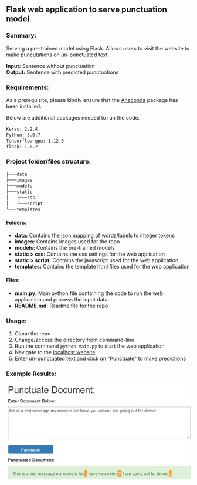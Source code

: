 ## Flask web application to serve punctuation model

### Summary:
Serving a pre-trained model using Flask. Allows users to visit the website to make puncutations on un-punctuated text.

**Input:** Sentence without punctuation  
**Output:** Sentence with predicted punctuations

### Requirements:
As a prerequisite, please kindly ensure that the [Anaconda](https://www.anaconda.com/download/) package has been installed.

Below are additional packages needed to run the code.
```
Keras: 2.2.4  
Python: 3.6.7  
Tensorflow-gpu: 1.12.0
flask: 1.0.2
```

### Project folder/files structure:
```
├───data
├───images
├───models
├───static
│   ├───css
│   └───script
└───templates
```

#### Folders:
* **data:** Contains the json mapping of words/labels to integer tokens
* **images:** Contains images used for the repo
* **models:** Contains the pre-trained models
* **static > css:** Contains the css settings for the web application
* **static > script:** Contains the javascript used for the web application
* **templates:** Contains the template html files used for the web application

#### Files:
* **main.py:** Main python file containing the code to run the web application and process the input data
* **README.md:** Readme file for the repo

### Usage:
1. Clone the repo
2. Change/access the directory from command-line
3. Run the command `python main.py` to start the web application
4. Navigate to the [localhost website](http://localhost:5000)
5. Enter un-punctuated text and click on "Punctuate" to make predictions

### Example Results:
![Example](./images/example.jpg)
